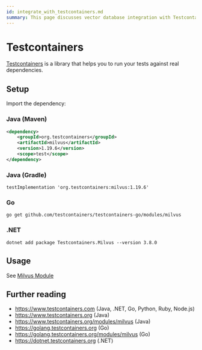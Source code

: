 ```yaml
---
id: integrate_with_testcontainers.md
summary: This page discusses vector database integration with Testcontainers.
---
```


# Testcontainers

[Testcontainers](https://testcontainers.com/) is a library that helps you to run your tests against real dependencies.

## Setup

Import the dependency:

### Java (Maven)

```xml
<dependency>
    <groupId>org.testcontainers</groupId>
    <artifactId>milvus</artifactId>
    <version>1.19.6</version>
    <scope>test</scope>
</dependency>
```

### Java (Gradle)

```
testImplementation 'org.testcontainers:milvus:1.19.6'
```

### Go

```
go get github.com/testcontainers/testcontainers-go/modules/milvus
```

### .NET

```
dotnet add package Testcontainers.Milvus --version 3.8.0
```

## Usage

See [Milvus Module](https://testcontainers.com/modules/milvus/)

## Further reading

* https://www.testcontainers.com (Java, .NET, Go, Python, Ruby, Node.js)
* https://www.testcontainers.org (Java)
* https://www.testcontainers.org/modules/milvus (Java)
* https://golang.testcontainers.org (Go)
* https://golang.testcontainers.org/modules/milvus (Go)
* https://dotnet.testcontainers.org (.NET)
